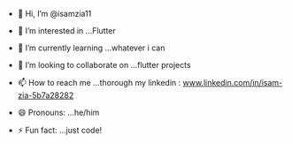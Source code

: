 - 👋 Hi, I’m @isamzia11
- 👀 I’m interested in ...Flutter
- 🌱 I’m currently learning ...whatever i can
- 💞️ I’m looking to collaborate on ...flutter projects
- 📫 How to reach me ...thorough my linkedin : www.linkedin.com/in/isam-zia-5b7a28282


- 😄 Pronouns: ...he/him
- ⚡ Fun fact: ...just code!

<!---
isamzia11/isamzia11 is a ✨ special ✨ repository because its `README.md` (this file) appears on your GitHub profile.
You can click the Preview link to take a look at your changes.
--->
